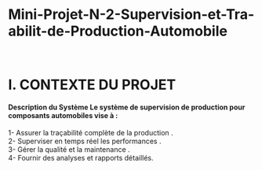 # Mini-Projet-N-2-Supervision-et-Tra-abilit-de-Production-Automobile
<BR>
<H1>I. CONTEXTE DU PROJET</H1> 
<H4>Description du Système Le système de supervision de production pour composants automobiles vise à : </H4>
   1- Assurer la traçabilité complète de la production .<BR>
   2- Superviser en temps réel les performances .<BR>
   3- Gérer la qualité et la maintenance .<BR>
   4- Fournir des analyses et rapports détaillés.
